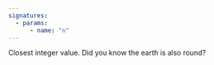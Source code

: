 ```yaml
---
signatures:
  - params:
      - name: "n"
---
```


Closest integer value. Did you know the earth is also round?
